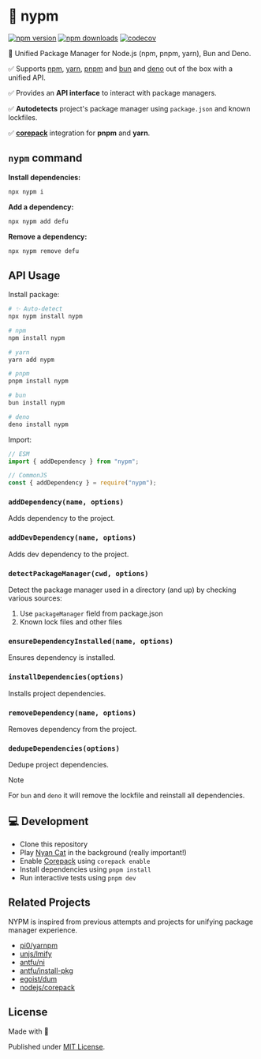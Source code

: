 # 🌈 nypm

<!-- automd:badges color="yellow" codecov -->

[![npm version](https://img.shields.io/npm/v/nypm?color=yellow)](https://npmjs.com/package/nypm)
[![npm downloads](https://img.shields.io/npm/dm/nypm?color=yellow)](https://npm.chart.dev/nypm)
[![codecov](https://img.shields.io/codecov/c/gh/unjs/nypm?color=yellow)](https://codecov.io/gh/unjs/nypm)

<!-- /automd -->

🌈 Unified Package Manager for Node.js (npm, pnpm, yarn), Bun and Deno.

✅ Supports [npm](https://docs.npmjs.com/cli/v10/commands/npm), [yarn](https://yarnpkg.com/), [pnpm](https://pnpm.io/) and [bun](https://bun.sh/package-manager) and [deno](https://deno.com/) out of the box with a unified API.

✅ Provides an **API interface** to interact with package managers.

✅ **Autodetects** project's package manager using `package.json` and known lockfiles.

✅ **[corepack](https://github.com/nodejs/corepack)** integration for **pnpm** and **yarn**.

## `nypm` command

**Install dependencies:**

```sh
npx nypm i
```

**Add a dependency:**

```sh
npx nypm add defu
```

**Remove a dependency:**

```sh
npx nypm remove defu
```

## API Usage

Install package:

<!-- automd:pm-i -->

```sh
# ✨ Auto-detect
npx nypm install nypm

# npm
npm install nypm

# yarn
yarn add nypm

# pnpm
pnpm install nypm

# bun
bun install nypm

# deno
deno install nypm
```

<!-- /automd -->

Import:

```js
// ESM
import { addDependency } from "nypm";

// CommonJS
const { addDependency } = require("nypm");
```

### `addDependency(name, options)`

Adds dependency to the project.

### `addDevDependency(name, options)`

Adds dev dependency to the project.

### `detectPackageManager(cwd, options)`

Detect the package manager used in a directory (and up) by checking various sources:

1. Use `packageManager` field from package.json
2. Known lock files and other files

### `ensureDependencyInstalled(name, options)`

Ensures dependency is installed.

### `installDependencies(options)`

Installs project dependencies.

### `removeDependency(name, options)`

Removes dependency from the project.

### `dedupeDependencies(options)`

Dedupe project dependencies.

> [!NOTE]
> For `bun` and `deno` it will remove the lockfile and reinstall all dependencies.

## 💻 Development

- Clone this repository
- Play [Nyan Cat](https://www.nyan.cat/) in the background (really important!)
- Enable [Corepack](https://github.com/nodejs/corepack) using `corepack enable`
- Install dependencies using `pnpm install`
- Run interactive tests using `pnpm dev`

## Related Projects

NYPM is inspired from previous attempts and projects for unifying package manager experience.

- [pi0/yarnpm](https://github.com/pi0/yarnpm)
- [unjs/lmify](https://github.com/unjs/lmify)
- [antfu/ni](https://github.com/antfu/ni)
- [antfu/install-pkg](https://github.com/antfu/install-pkg)
- [egoist/dum](https://github.com/egoist/dum)
- [nodejs/corepack](https://github.com/nodejs/corepack)

## License

Made with 💛

Published under [MIT License](./LICENSE).

<!-- Badges -->

[npm-version-src]: https://img.shields.io/npm/v/nypm?style=flat-square
[npm-version-href]: https://npmjs.com/package/nypm
[npm-downloads-src]: https://img.shields.io/npm/dm/nypm?style=flat-square
[npm-downloads-href]: https://npmjs.com/package/nypm
[github-actions-src]: https://img.shields.io/github/actions/workflow/status/unjs/nypm/ci.yml?branch=main&style=flat-square
[github-actions-href]: https://github.com/unjs/nypm/actions?query=workflow%3Aci
[codecov-src]: https://img.shields.io/codecov/c/gh/unjs/nypm/main?style=flat-square
[codecov-href]: https://codecov.io/gh/unjs/nypm
